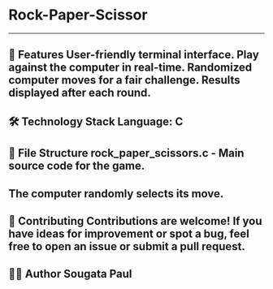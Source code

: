 # Rock-Paper-Scissor
---------------------------------------------------------
🚀 Features
User-friendly terminal interface.
Play against the computer in real-time.
Randomized computer moves for a fair challenge.
Results displayed after each round.
---------------------------------------------------------
🛠️ Technology Stack
Language: C 
---------------------------------------------------------
📂 File Structure
rock_paper_scissors.c - Main source code for the game.
----------------------------------------------------------
The computer randomly selects its move.
----------------------------------------------------------
🤝 Contributing
Contributions are welcome! If you have ideas for improvement or spot a bug, feel free to open an issue or submit a pull request.
------------------------------------------------------------------------------------------------------------------------------------
👨‍💻 Author
Sougata Paul
-------------------------------------------------------------
